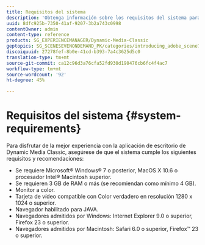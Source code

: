 ```yaml
---
title: Requisitos del sistema
description: 'Obtenga información sobre los requisitos del sistema para disfrutar de la mejor experiencia con Dynamic Media Classic. '
uuid: 8dfc925b-7350-41af-9207-3b2a743c0998
contentOwner: admin
content-type: reference
products: SG_EXPERIENCEMANAGER/Dynamic-Media-Classic
geptopics: SG_SCENESEVENONDEMAND_PK/categories/introducing_adobe_scene7
discoiquuid: 27278fef-8b0e-41cd-b393-7a4c3625d5c0
translation-type: tm+mt
source-git-commit: ca12c96d3a76cfa52fd930d190476cb6fc4f4ac7
workflow-type: tm+mt
source-wordcount: '92'
ht-degree: 45%

---
```



# Requisitos del sistema {#system-requirements}

Para disfrutar de la mejor experiencia con la aplicación de escritorio de Dynamic Media Classic, asegúrese de que el sistema cumple los siguientes requisitos y recomendaciones:

* Se requiere Microsoft® Windows® 7 o posterior, MacOS X 10.6 o procesador Intel® Macintosh superior.
* Se requieren 3 GB de RAM o más (se recomiendan como mínimo 4 GB).
* Monitor a color.
* Tarjeta de vídeo compatible con Color verdadero en resolución 1280 x 1024 o superior.
* Navegador habilitado para JAVA.
* Navegadores admitidos por Windows: Internet Explorer 9.0 o superior, Firefox 23 o superior.
* Navegadores admitidos por Macintosh: Safari 6.0 o superior, Firefox™ 23 o superior.

